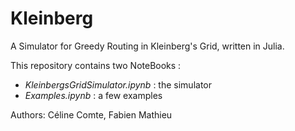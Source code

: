 # Kleinberg
A Simulator for Greedy Routing in Kleinberg's Grid, written in Julia.

This repository contains two NoteBooks :
- *KleinbergsGridSimulator.ipynb* : the simulator
- *Examples.ipynb* : a few examples

Authors: Céline Comte, Fabien Mathieu
